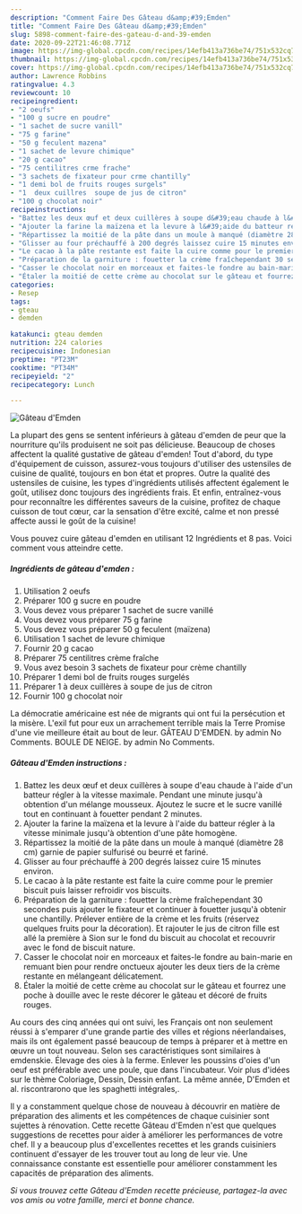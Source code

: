 ```yaml
---
description: "Comment Faire Des Gâteau d&amp;#39;Emden"
title: "Comment Faire Des Gâteau d&amp;#39;Emden"
slug: 5898-comment-faire-des-gateau-d-and-39-emden
date: 2020-09-22T21:46:08.771Z
image: https://img-global.cpcdn.com/recipes/14efb413a736be74/751x532cq70/gateau-demden-photo-principale-de-la-recette.jpg
thumbnail: https://img-global.cpcdn.com/recipes/14efb413a736be74/751x532cq70/gateau-demden-photo-principale-de-la-recette.jpg
cover: https://img-global.cpcdn.com/recipes/14efb413a736be74/751x532cq70/gateau-demden-photo-principale-de-la-recette.jpg
author: Lawrence Robbins
ratingvalue: 4.3
reviewcount: 10
recipeingredient:
- "2 oeufs"
- "100 g sucre en poudre"
- "1 sachet de sucre vanill"
- "75 g farine"
- "50 g feculent mazena"
- "1 sachet de levure chimique"
- "20 g cacao"
- "75 centilitres crme frache"
- "3 sachets de fixateur pour crme chantilly"
- "1 demi bol de fruits rouges surgels"
- "1  deux cuillres  soupe de jus de citron"
- "100 g chocolat noir"
recipeinstructions:
- "Battez les deux œuf et deux cuillères à soupe d&#39;eau chaude à l&#39;aide d&#39;un batteur régler à la vitesse maximale. Pendant une minute jusqu&#39;à obtention d&#39;un mélange mousseux. Ajoutez le sucre et le sucre vanillé tout en continuant à fouetter pendant 2 minutes."
- "Ajouter la farine la maïzena et la levure à l&#39;aide du batteur régler à la vitesse minimale jusqu&#39;à obtention d&#39;une pâte homogène."
- "Répartissez la moitié de la pâte dans un moule à manqué (diamètre 28 cm) garnie de papier sulfurisé ou beurré et fariné."
- "Glisser au four préchauffé à 200 degrés laissez cuire 15 minutes environ."
- "Le cacao à la pâte restante est faite la cuire comme pour le premier biscuit puis laisser refroidir vos biscuits."
- "Préparation de la garniture : fouetter la crème fraîchependant 30 secondes puis ajouter le fixateur et continuer à fouetter jusqu&#39;à obtenir une chantilly. Prélever entière de la crème et les fruits (réservez quelques fruits pour la décoration). Et rajouter le jus de citron fille est allé la première à Sion sur le fond du biscuit au chocolat et recouvrir avec le fond de biscuit nature."
- "Casser le chocolat noir en morceaux et faites-le fondre au bain-marie en remuant bien pour rendre onctueux ajouter les deux tiers de la crème restante en mélangeant délicatement."
- "Étaler la moitié de cette crème au chocolat sur le gâteau et fourrez une poche à douille avec le reste décorer le gâteau et décoré de fruits rouges."
categories:
- Resep
tags:
- gteau
- demden

katakunci: gteau demden 
nutrition: 224 calories
recipecuisine: Indonesian
preptime: "PT23M"
cooktime: "PT34M"
recipeyield: "2"
recipecategory: Lunch

---
```



![Gâteau d&#39;Emden](https://img-global.cpcdn.com/recipes/14efb413a736be74/751x532cq70/gateau-demden-photo-principale-de-la-recette.jpg)

La plupart des gens se sentent inférieurs à gâteau d&#39;emden de peur que la nourriture qu'ils produisent ne soit pas délicieuse. Beaucoup de choses affectent la qualité gustative de gâteau d&#39;emden! Tout d'abord, du type d'équipement de cuisson, assurez-vous toujours d'utiliser des ustensiles de cuisine de qualité, toujours en bon état et propres. Outre la qualité des ustensiles de cuisine, les types d'ingrédients utilisés affectent également le goût, utilisez donc toujours des ingrédients frais. Et enfin, entraînez-vous pour reconnaître les différentes saveurs de la cuisine, profitez de chaque cuisson de tout cœur, car la sensation d'être excité, calme et non pressé affecte aussi le goût de la cuisine!

<!--inarticleads1-->

Vous pouvez cuire gâteau d&#39;emden en utilisant 12 Ingrédients et 8 pas. Voici comment vous atteindre cette.

##### Ingrédients de gâteau d&#39;emden :

1. Utilisation 2 oeufs
1. Préparer 100 g sucre en poudre
1. Vous devez vous préparer 1 sachet de sucre vanillé
1. Vous devez vous préparer 75 g farine
1. Vous devez vous préparer 50 g feculent (maïzena)
1. Utilisation 1 sachet de levure chimique
1. Fournir 20 g cacao
1. Préparer 75 centilitres crème fraîche
1. Vous avez besoin 3 sachets de fixateur pour crème chantilly
1. Préparer 1 demi bol de fruits rouges surgelés
1. Préparer 1 à deux cuillères à soupe de jus de citron
1. Fournir 100 g chocolat noir


La démocratie américaine est née de migrants qui ont fui la persécution et la misère. L&#39;exil fut pour eux un arrachement terrible mais la Terre Promise d&#39;une vie meilleure était au bout de leur. GÂTEAU D&#39;EMDEN. by admin No Comments. BOULE DE NEIGE. by admin No Comments. 

<!--inarticleads2-->

##### Gâteau d&#39;Emden instructions :

1. Battez les deux œuf et deux cuillères à soupe d&#39;eau chaude à l&#39;aide d&#39;un batteur régler à la vitesse maximale. Pendant une minute jusqu&#39;à obtention d&#39;un mélange mousseux. Ajoutez le sucre et le sucre vanillé tout en continuant à fouetter pendant 2 minutes.
1. Ajouter la farine la maïzena et la levure à l&#39;aide du batteur régler à la vitesse minimale jusqu&#39;à obtention d&#39;une pâte homogène.
1. Répartissez la moitié de la pâte dans un moule à manqué (diamètre 28 cm) garnie de papier sulfurisé ou beurré et fariné.
1. Glisser au four préchauffé à 200 degrés laissez cuire 15 minutes environ.
1. Le cacao à la pâte restante est faite la cuire comme pour le premier biscuit puis laisser refroidir vos biscuits.
1. Préparation de la garniture : fouetter la crème fraîchependant 30 secondes puis ajouter le fixateur et continuer à fouetter jusqu&#39;à obtenir une chantilly. Prélever entière de la crème et les fruits (réservez quelques fruits pour la décoration). Et rajouter le jus de citron fille est allé la première à Sion sur le fond du biscuit au chocolat et recouvrir avec le fond de biscuit nature.
1. Casser le chocolat noir en morceaux et faites-le fondre au bain-marie en remuant bien pour rendre onctueux ajouter les deux tiers de la crème restante en mélangeant délicatement.
1. Étaler la moitié de cette crème au chocolat sur le gâteau et fourrez une poche à douille avec le reste décorer le gâteau et décoré de fruits rouges.


Au cours des cinq années qui ont suivi, les Français ont non seulement réussi à s&#39;emparer d&#39;une grande partie des villes et régions néerlandaises, mais ils ont également passé beaucoup de temps à préparer et à mettre en œuvre un tout nouveau. Selon ses caractéristiques sont similaires à emdenskie. Élevage des oies à la ferme. Enlever les poussins d&#39;oies d&#39;un oeuf est préférable avec une poule, que dans l&#39;incubateur. Voir plus d&#39;idées sur le thème Coloriage, Dessin, Dessin enfant. La même année, D&#39;Emden et al. riscontrarono que les spaghetti intégrales,. 

<!--inarticleads1-->

<p>
Il y a constamment quelque chose de nouveau à découvrir en matière de préparation des aliments et les compétences de chaque cuisinier sont sujettes à rénovation. Cette recette Gâteau d&#39;Emden n'est que quelques suggestions de recettes pour aider à améliorer les performances de votre chef. Il y a beaucoup plus d'excellentes recettes et les grands cuisiniers continuent d'essayer de les trouver tout au long de leur vie. Une connaissance constante est essentielle pour améliorer constamment les capacités de préparation des aliments.
</p>

<p>
<i>Si vous trouvez cette Gâteau d&#39;Emden recette précieuse, partagez-la avec vos amis ou votre famille, merci et bonne chance.</i>
</p>
